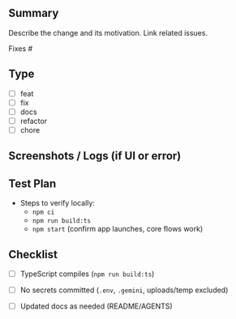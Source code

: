 ## Summary

Describe the change and its motivation. Link related issues.

Fixes #

## Type

- [ ] feat
- [ ] fix
- [ ] docs
- [ ] refactor
- [ ] chore

## Screenshots / Logs (if UI or error)

## Test Plan

- Steps to verify locally:
  - `npm ci`
  - `npm run build:ts`
  - `npm start` (confirm app launches, core flows work)

## Checklist

- [ ] TypeScript compiles (`npm run build:ts`)
- [ ] No secrets committed (`.env`, `.gemini`, uploads/temp excluded)
- [ ] Updated docs as needed (README/AGENTS)

